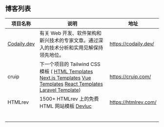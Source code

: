 

## 博客列表
| 项目名称                            | 说明                                                         | 地址                 |
| ----------------------------------- | ------------------------------------------------------------ | -------------------- |
| [Codaily.dev](https://codaily.dev/) | 有关 Web 开发、软件架构和新兴技术的专家文章。通过深入的技术分析和实用见解保持领先地位。 | https://codaily.dev/ |
| cruip                               | 下一个项目的 Tailwind CSS 模板 (   [HTML Templates](https://cruip.com/docs/html-templates-tailwind-css/)  [Next.js Templates](https://cruip.com/docs/next-js-templates-tailwind-css/)  [Vue Templates](https://cruip.com/docs/vue-templates-tailwind-css/)  [React Templates](https://cruip.com/docs/react-templates-tailwind-css/)  [Laravel Template](https://cruip.com/docs/laravel-templates/)) | https://cruip.com/   |
| HTMLrev                             | 1500+ HTMLrev 上的免费 HTML 网站模板  [Devluc](https://devluc.com/) | https://htmlrev.com/ |
|                                     |                                                              |                      |
|                                     |                                                              |                      |
|                                     |                                                              |                      |
|                                     |                                                              |                      |
|                                     |                                                              |                      |
|                                     |                                                              |                      |

